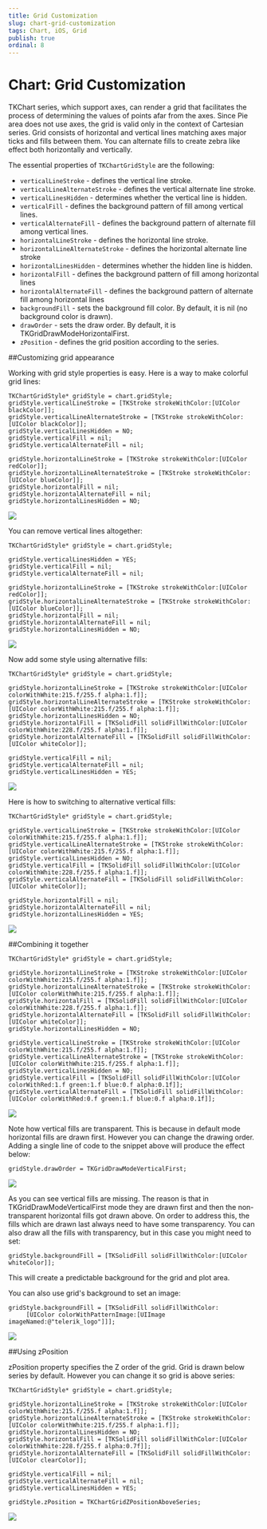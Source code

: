 ```yaml
---
title: Grid Customization
slug: chart-grid-customization
tags: Chart, iOS, Grid
publish: true
ordinal: 8
---
```


# Chart: Grid Customization

TKChart series, which support axes, can render a grid that facilitates the process of determining the values of points afar from the axes. Since Pie area does not use axes, the grid is valid only in the context of Cartesian series. Grid consists of horizontal and vertical lines matching axes major ticks and fills between them. You can alternate fills to create zebra like effect both horizontally and vertically.

The essential properties of <code>TKChartGridStyle</code> are the following:

- <code>verticalLineStroke</code> - defines the vertical line stroke.
- <code>verticalLineAlternateStroke</code> - defines the vertical alternate line stroke.
- <code>verticalLinesHidden</code> - determines whether the vertical line is hidden.
- <code>verticalFill</code> - defines the background pattern of fill among vertical lines.
- <code>verticalAlternateFill</code> - defines the background pattern of alternate fill among vertical lines.
- <code>horizontalLineStroke</code> - defines the horizontal line stroke.
- <code>horizontalLineAlternateStroke</code> - defines the horizontal alternate line stroke
- <code>horizontalLinesHidden</code> - determines whether the hidden line is hidden.
- <code>horizontalFill</code> - defines the background pattern of fill among horizontal lines
- <code>horizontalAlternateFill</code> - defines the background pattern of alternate fill among horizontal lines
- <code>backgroundFill</code> - sets the background fill color. By default, it is nil (no background color is drawn).
- <code>drawOrder</code> - sets the draw order. By default, it is TKGridDrawModeHorizontalFirst.
- <code>zPosition</code> - defines the grid position according to the series.

##Customizing grid appearance

Working with grid style properties is easy. Here is a way to make colorful grid lines:

    TKChartGridStyle* gridStyle = chart.gridStyle;
    gridStyle.verticalLineStroke = [TKStroke strokeWithColor:[UIColor blackColor]];
    gridStyle.verticalLineAlternateStroke = [TKStroke strokeWithColor:[UIColor blackColor]];
    gridStyle.verticalLinesHidden = NO;
    gridStyle.verticalFill = nil;
    gridStyle.verticalAlternateFill = nil;

    gridStyle.horizontalLineStroke = [TKStroke strokeWithColor:[UIColor redColor]];
    gridStyle.horizontalLineAlternateStroke = [TKStroke strokeWithColor:[UIColor blueColor]];
    gridStyle.horizontalFill = nil;
    gridStyle.horizontalAlternateFill = nil;
    gridStyle.horizontalLinesHidden = NO;

<img src="../images/chart-grid-customization001.png"/>

You can remove vertical lines altogether:

    TKChartGridStyle* gridStyle = chart.gridStyle;
    
    gridStyle.verticalLinesHidden = YES;
    gridStyle.verticalFill = nil;
    gridStyle.verticalAlternateFill = nil;

    gridStyle.horizontalLineStroke = [TKStroke strokeWithColor:[UIColor redColor]];
    gridStyle.horizontalLineAlternateStroke = [TKStroke strokeWithColor:[UIColor blueColor]];
    gridStyle.horizontalFill = nil;
    gridStyle.horizontalAlternateFill = nil;
    gridStyle.horizontalLinesHidden = NO;
    
<img src="../images/chart-grid-customization002.png"/>

Now add some style using alternative fills:

    TKChartGridStyle* gridStyle = chart.gridStyle;
    
    gridStyle.horizontalLineStroke = [TKStroke strokeWithColor:[UIColor colorWithWhite:215.f/255.f alpha:1.f]];
    gridStyle.horizontalLineAlternateStroke = [TKStroke strokeWithColor:[UIColor colorWithWhite:215.f/255.f alpha:1.f]];
    gridStyle.horizontalLinesHidden = NO;
    gridStyle.horizontalFill = [TKSolidFill solidFillWithColor:[UIColor colorWithWhite:228.f/255.f alpha:1.f]];
    gridStyle.horizontalAlternateFill = [TKSolidFill solidFillWithColor:[UIColor whiteColor]];
    
    gridStyle.verticalFill = nil;
    gridStyle.verticalAlternateFill = nil;
    gridStyle.verticalLinesHidden = YES;

<img src="../images/chart-grid-customization003.png"/>
    
Here is how to switching to alternative vertical fills:

    TKChartGridStyle* gridStyle = chart.gridStyle;
    
    gridStyle.verticalLineStroke = [TKStroke strokeWithColor:[UIColor colorWithWhite:215.f/255.f alpha:1.f]];
    gridStyle.verticalLineAlternateStroke = [TKStroke strokeWithColor:[UIColor colorWithWhite:215.f/255.f alpha:1.f]];
    gridStyle.verticalLinesHidden = NO;
    gridStyle.verticalFill = [TKSolidFill solidFillWithColor:[UIColor colorWithWhite:228.f/255.f alpha:1.f]];
    gridStyle.verticalAlternateFill = [TKSolidFill solidFillWithColor:[UIColor whiteColor]];
    
    gridStyle.horizontalFill = nil;
    gridStyle.horizontalAlternateFill = nil;
    gridStyle.horizontalLinesHidden = YES;
    
<img src="../images/chart-grid-customization004.png"/>

##Combining it together

    TKChartGridStyle* gridStyle = chart.gridStyle;
    
    gridStyle.horizontalLineStroke = [TKStroke strokeWithColor:[UIColor colorWithWhite:215.f/255.f alpha:1.f]];
    gridStyle.horizontalLineAlternateStroke = [TKStroke strokeWithColor:[UIColor colorWithWhite:215.f/255.f alpha:1.f]];
    gridStyle.horizontalFill = [TKSolidFill solidFillWithColor:[UIColor colorWithWhite:228.f/255.f alpha:1.f]];
    gridStyle.horizontalAlternateFill = [TKSolidFill solidFillWithColor:[UIColor whiteColor]];
    gridStyle.horizontalLinesHidden = NO;
    
    gridStyle.verticalLineStroke = [TKStroke strokeWithColor:[UIColor colorWithWhite:215.f/255.f alpha:1.f]];
    gridStyle.verticalLineAlternateStroke = [TKStroke strokeWithColor:[UIColor colorWithWhite:215.f/255.f alpha:1.f]];
    gridStyle.verticalLinesHidden = NO;
    gridStyle.verticalFill = [TKSolidFill solidFillWithColor:[UIColor colorWithRed:1.f green:1.f blue:0.f alpha:0.1f]];
    gridStyle.verticalAlternateFill = [TKSolidFill solidFillWithColor:[UIColor colorWithRed:0.f green:1.f blue:0.f alpha:0.1f]];
    
<img src="../images/chart-grid-customization005.png"/>

Note how vertical fills are transparent. This is because in default mode horizontal fills are drawn first. However you can change the drawing order. Adding a single line of code to the snippet above will produce the effect below:

    gridStyle.drawOrder = TKGridDrawModeVerticalFirst;
 
<img src="../images/chart-grid-customization006.png"/>

As you can see vertical fills are missing. The reason is that in TKGridDrawModeVerticalFirst mode they are drawn first and then the non-transparent horizontal fills got drawn above. On order to address this, the fills which are drawn last always need to have some transparency. You can also draw all the fills with transparency, but in this case you might need to set:

    gridStyle.backgroundFill = [TKSolidFill solidFillWithColor:[UIColor whiteColor]];
    
This will create a predictable background for the grid and plot area.

You can also use grid's background to set an image:

    gridStyle.backgroundFill = [TKSolidFill solidFillWithColor:
         [UIColor colorWithPatternImage:[UIImage imageNamed:@"telerik_logo"]]];

<img src="../images/chart-grid-customization007.png"/>

##Using zPosition

zPosition property specifies the Z order of the grid. Grid is drawn below series by default. However you can change it so grid is above series:

    TKChartGridStyle* gridStyle = chart.gridStyle;
    
    gridStyle.horizontalLineStroke = [TKStroke strokeWithColor:[UIColor colorWithWhite:215.f/255.f alpha:1.f]];
    gridStyle.horizontalLineAlternateStroke = [TKStroke strokeWithColor:[UIColor colorWithWhite:215.f/255.f alpha:1.f]];
    gridStyle.horizontalLinesHidden = NO;
    gridStyle.horizontalFill = [TKSolidFill solidFillWithColor:[UIColor colorWithWhite:228.f/255.f alpha:0.7f]];
    gridStyle.horizontalAlternateFill = [TKSolidFill solidFillWithColor:[UIColor clearColor]];
    
    gridStyle.verticalFill = nil;
    gridStyle.verticalAlternateFill = nil;
    gridStyle.verticalLinesHidden = YES;
    
    gridStyle.zPosition = TKChartGridZPositionAboveSeries;
    
<img src="../images/chart-grid-customization008.png"/>
